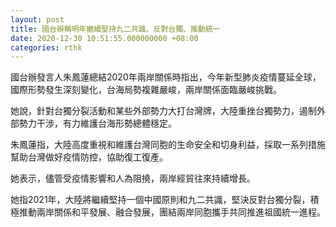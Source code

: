 ```yaml
---
layout: post
title: 國台辦稱明年繼續堅持九二共識、反對台獨、推動統一
date: 2020-12-30 10:51:55.000000000 +08:00
categories: rthk
---
```


國台辦發言人朱鳳蓮總結2020年兩岸關係時指出，今年新型肺炎疫情蔓延全球，國際形勢發生深刻變化，台海局勢複雜嚴峻，兩岸關係面臨嚴峻挑戰。

她說，針對台獨分裂活動和某些外部勢力大打台灣牌，大陸重挫台獨勢力，遏制外部勢力干涉，有力維護台海形勢總體穩定。

朱鳳蓮指，大陸高度重視和維護台灣同胞的生命安全和切身利益，採取一系列措施幫助台灣做好疫情防控，協助復工復產。

她表示，儘管受疫情影響和人為阻撓，兩岸經貿往來持續增長。

她指2021年，大陸將繼續堅持一個中國原則和九二共識，堅決反對台獨分裂，積極推動兩岸關係和平發展、融合發展，團結兩岸同胞攜手共同推進祖國統一進程。
